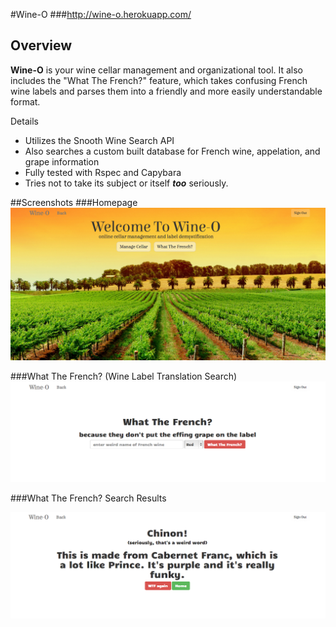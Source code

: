 #Wine-O
###http://wine-o.herokuapp.com/

## Overview

**Wine-O** is your wine cellar management and organizational tool.  It also includes the "What The French?" feature, which takes confusing French wine labels and parses them into a friendly and more easily understandable format.

Details
 
- Utilizes the Snooth Wine Search API
- Also searches a custom built database for French wine, appelation, and grape information
- Fully tested with Rspec and Capybara
- Tries not to take its subject or itself ***too*** seriously.

##Screenshots
###Homepage
<img src="/app/assets/images/wine-o home page.png" width="700px">

###What The French? (Wine Label Translation Search)
<img src="/app/assets/images/what the french home.png" width="700px">

###What The French? Search Results

<img src="/app/assets/images/what the french result.png" width="700px">

